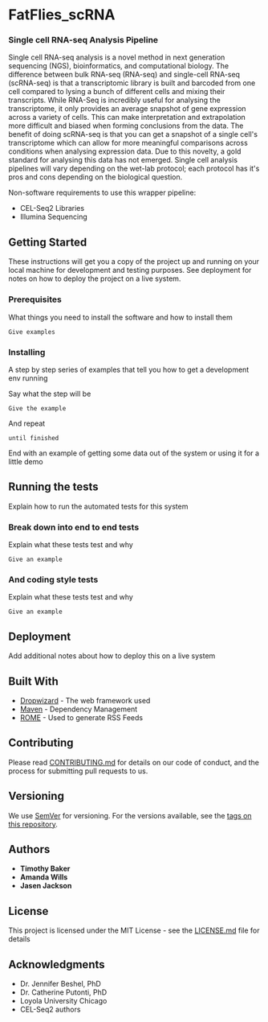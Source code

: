 # FatFlies_scRNA

### Single cell RNA-seq Analysis Pipeline

Single cell RNA-seq analysis is a novel method in next generation sequencing (NGS), bioinformatics, and computational biology. The difference between bulk RNA-seq (RNA-seq) and single-cell RNA-seq (scRNA-seq) is that a transcriptomic library is built and barcoded from one cell compared to lysing a bunch of different cells and mixing their transcripts. While RNA-Seq is incredibly useful for analysing the transcriptome, it only provides an average snapshot of gene expression across a variety of cells. This can make interpretation and extrapolation more difficult and biased when forming conclusions from the data. The benefit of doing scRNA-seq is that you can get a snapshot of a single cell's transcriptome which can allow for more meaningful comparisons across conditions when analysing expression data. Due to this novelty, a gold standard for analysing this data has not emerged. Single cell analysis pipelines will vary depending on the wet-lab protocol; each protocol has it's pros and cons depending on the biological question.

Non-software requirements to use this wrapper pipeline:
* CEL-Seq2 Libraries
* Illumina Sequencing

## Getting Started

These instructions will get you a copy of the project up and running on your local machine for development and testing purposes. See deployment for notes on how to deploy the project on a live system.

### Prerequisites

What things you need to install the software and how to install them

```
Give examples
```

### Installing

A step by step series of examples that tell you how to get a development env running

Say what the step will be

```
Give the example
```

And repeat

```
until finished
```

End with an example of getting some data out of the system or using it for a little demo

## Running the tests

Explain how to run the automated tests for this system

### Break down into end to end tests

Explain what these tests test and why

```
Give an example
```

### And coding style tests

Explain what these tests test and why

```
Give an example
```

## Deployment

Add additional notes about how to deploy this on a live system

## Built With

* [Dropwizard](http://www.dropwizard.io/1.0.2/docs/) - The web framework used
* [Maven](https://maven.apache.org/) - Dependency Management
* [ROME](https://rometools.github.io/rome/) - Used to generate RSS Feeds

## Contributing

Please read [CONTRIBUTING.md](https://gist.github.com/PurpleBooth/b24679402957c63ec426) for details on our code of conduct, and the process for submitting pull requests to us.

## Versioning

We use [SemVer](http://semver.org/) for versioning. For the versions available, see the [tags on this repository](https://github.com/your/project/tags). 

## Authors

* **Timothy Baker**
* **Amanda Wills**
* **Jasen Jackson**

## License

This project is licensed under the MIT License - see the [LICENSE.md](LICENSE.md) file for details

## Acknowledgments

* Dr. Jennifer Beshel, PhD
* Dr. Catherine Putonti, PhD
* Loyola University Chicago
* CEL-Seq2 authors

